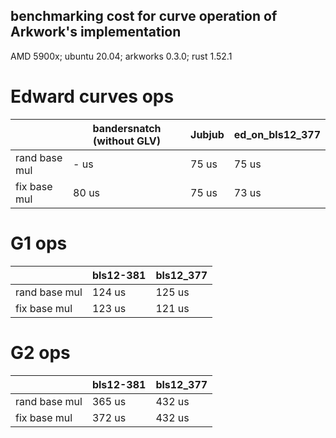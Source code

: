 benchmarking cost for curve operation of Arkwork's implementation
------
AMD 5900x; ubuntu 20.04; arkworks 0.3.0; rust 1.52.1

# Edward curves ops

|   | bandersnatch (without GLV)| Jubjub | ed_on_bls12_377|
|:---|---| --- | ---|
| rand base mul  | - us |  75 us  | 75 us|
| fix base mul | 80 us | 75 us  | 73 us |

# G1 ops

|   |  bls12-381 | bls12_377 |
|:---|---| --- |
| rand base mul  |  124 us  | 125 us|
| fix base mul | 123 us  | 121 us |

# G2 ops

|   |  bls12-381 | bls12_377 |
|:---|---| --- |
| rand base mul  |  365 us  | 432 us|
| fix base mul | 372 us  | 432 us |

